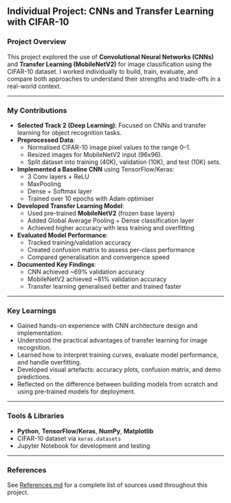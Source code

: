 ## Individual Project: CNNs and Transfer Learning with CIFAR-10

### Project Overview
This project explored the use of **Convolutional Neural Networks (CNNs)** and **Transfer Learning (MobileNetV2)** for image classification using the CIFAR-10 dataset. I worked individually to build, train, evaluate, and compare both approaches to understand their strengths and trade-offs in a real-world context.

---

### My Contributions

- **Selected Track 2 (Deep Learning)**: Focused on CNNs and transfer learning for object recognition tasks.
- **Preprocessed Data**:
  - Normalised CIFAR-10 image pixel values to the range 0–1.
  - Resized images for MobileNetV2 input (96x96).
  - Split dataset into training (40K), validation (10K), and test (10K) sets.
- **Implemented a Baseline CNN** using TensorFlow/Keras:
  - 3 Conv layers + ReLU
  - MaxPooling
  - Dense + Softmax layer
  - Trained over 10 epochs with Adam optimiser
- **Developed Transfer Learning Model**:
  - Used pre-trained **MobileNetV2** (frozen base layers)
  - Added Global Average Pooling + Dense classification layer
  - Achieved higher accuracy with less training and overfitting
- **Evaluated Model Performance**:
  - Tracked training/validation accuracy
  - Created confusion matrix to assess per-class performance
  - Compared generalisation and convergence speed
- **Documented Key Findings**:
  - CNN achieved ~69% validation accuracy
  - MobileNetV2 achieved ~81% validation accuracy
  - Transfer learning generalised better and trained faster

---

### Key Learnings

- Gained hands-on experience with CNN architecture design and implementation.
- Understood the practical advantages of transfer learning for image recognition.
- Learned how to interpret training curves, evaluate model performance, and handle overfitting.
- Developed visual artefacts: accuracy plots, confusion matrix, and demo predictions.
- Reflected on the difference between building models from scratch and using pre-trained models for deployment.

---

### Tools & Libraries

- **Python**, **TensorFlow/Keras**, **NumPy**, **Matplotlib**
- CIFAR-10 dataset via `keras.datasets`
- Jupyter Notebook for development and testing

---

### References

See [References.md](./References.md) for a complete list of sources used throughout this project.
